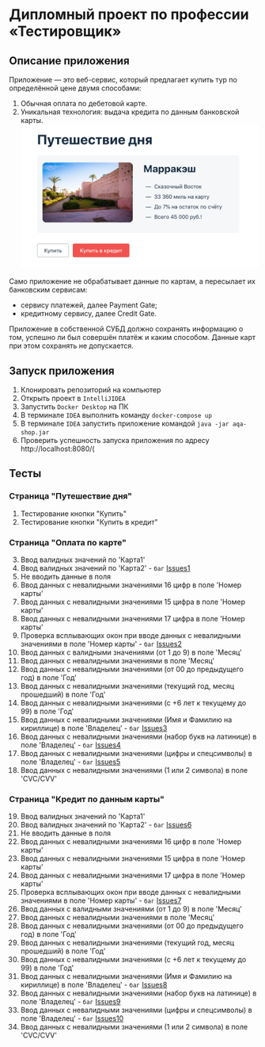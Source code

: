 # Дипломный проект по профессии «Тестировщик»

## Описание приложения
Приложение — это веб-сервис, который предлагает купить тур по определённой цене двумя способами:

1. Обычная оплата по дебетовой карте. 
2. Уникальная технология: выдача кредита по данным банковской карты.
![img.png](img.png)

Само приложение не обрабатывает данные по картам, а пересылает их банковским сервисам:

* сервису платежей, далее Payment Gate;
* кредитному сервису, далее Credit Gate. 

Приложение в собственной СУБД должно сохранять информацию о том, успешно ли был совершён платёж и каким способом. Данные карт при этом сохранять не допускается.

## Запуск приложения
1. Клонировать репозиторий на компьютер
2. Открыть проект в `IntelliJIDEA`
3. Запустить `Docker Desktop` на ПК
4. В терминале `IDEA` выполнить команду `docker-compose up`
5. В терминале `IDEA` запустить приложение командой `java -jar aqa-shop.jar`
6. Проверить успешность запуска приложения по адресу http://localhost:8080/(

## Тесты
### Страница "Путешествие дня"
1. Тестирование кнопки "Купить"
2. Тестирование кнопки "Купить в кредит"
### Страница "Оплата по карте"
3. Ввод валидных значений по 'Карта1'
4. Ввод валидных значений по 'Карта2' - `баг` [Issues1](https://github.com/kuznecovaelenaa/qa-diploma/issues/1)
5. Не вводить данные в поля
6. Ввод данных с невалидными значениями 16 цифр в поле 'Номер карты' 
7. Ввод данных с невалидными значениями 15 цифра в поле 'Номер карты'
8. Ввод данных с невалидными значениями 17 цифра в поле 'Номер карты'
9. Проверка всплывающих окон при вводе данных с невалидными значениями в поле 'Номер карты' - `баг` [Issues2](https://github.com/kuznecovaelenaa/qa-diploma/issues/2)
10. Ввод данных с валидными значениями (от 1 до 9) в поле 'Месяц'
11. Ввод данных с невалидными значениями в поле 'Месяц'
12. Ввод данных с невалидными значениями (от 00 до предыдущего год) в поле 'Год'
13. Ввод данных с невалидными значениями (текущий год, месяц прошедший) в поле 'Год'
14. Ввод данных с невалидными значениями (с +6 лет к текущему до 99) в поле 'Год'
15. Ввод данных с невалидными значениями (Имя и Фамилию на кириллице) в поле 'Владелец' - `баг` [Issues3](https://github.com/kuznecovaelenaa/qa-diploma/issues/3)
16. Ввод данных с невалидными значениями (набор букв на латинице) в поле 'Владелец' - `баг` [Issues4](https://github.com/kuznecovaelenaa/qa-diploma/issues/4)
17. Ввод данных с невалидными значениями (цифры и спецсимволы) в поле 'Владелец' - `баг` [Issues5](https://github.com/kuznecovaelenaa/qa-diploma/issues/5)
18. Ввод данных с невалидными значениями (1 или 2 символа) в поле 'CVC/CVV'
### Страница "Кредит по данным карты"
19. Ввод валидных значений по 'Карта1'
20. Ввод валидных значений по 'Карта2' - `баг` [Issues6](https://github.com/kuznecovaelenaa/qa-diploma/issues/6)
21. Не вводить данные в поля
22. Ввод данных с невалидными значениями 16 цифр в поле 'Номер карты'
23. Ввод данных с невалидными значениями 15 цифра в поле 'Номер карты'
24. Ввод данных с невалидными значениями 17 цифра в поле 'Номер карты'
25. Проверка всплывающих окон при вводе данных с невалидными значениями в поле 'Номер карты' - `баг` [Issues7](https://github.com/kuznecovaelenaa/qa-diploma/issues/7)
26. Ввод данных с валидными значениями (от 1 до 9) в поле 'Месяц'
27. Ввод данных с невалидными значениями в поле 'Месяц'
28. Ввод данных с невалидными значениями (от 00 до предыдущего год) в поле 'Год'
29. Ввод данных с невалидными значениями (текущий год, месяц прошедший) в поле 'Год'
30. Ввод данных с невалидными значениями (с +6 лет к текущему до 99) в поле 'Год'
31. Ввод данных с невалидными значениями (Имя и Фамилию на кириллице) в поле 'Владелец' - `баг` [Issues8](https://github.com/kuznecovaelenaa/qa-diploma/issues/8)
32. Ввод данных с невалидными значениями (набор букв на латинице) в поле 'Владелец' - `баг` [Issues9](https://github.com/kuznecovaelenaa/qa-diploma/issues/9)
33. Ввод данных с невалидными значениями (цифры и спецсимволы) в поле 'Владелец' - `баг` [Issues10](https://github.com/kuznecovaelenaa/qa-diploma/issues/10)
34. Ввод данных с невалидными значениями (1 или 2 символа) в поле 'CVC/CVV'